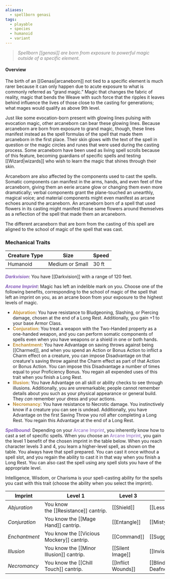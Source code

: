 ```yaml
---
aliases:
  - spellborn genasi
tags:
  - playable
  - species
  - humanoid
  - variant
---
```

> <span style="color:rgb(125, 125, 125)">*Spellborn [[genasi]] are born from exposure to powerful magic outside of a specific element.*</span>

#### Overview
The birth of an [[Genasi|arcaneborn]] not tied to a specific element is much rarer because it can only happen due to acute exposure to what is commonly referred as “grand magic.” Magic that changes the fabric of reality, magic that bends the Weave with such force that the ripples it leaves behind influence the lives of those close to the casting for generations; what mages would qualify as above 9th level.

Just like some evocation-born present with glowing lines pulsing with evocation magic, other arcaneborn can bear these glowing lines. Because arcaneborn are born from exposure to grand magic, though, these lines manifest instead as the spell formulas of the spell that made them arcaneborn in the first place. Their skin glows with the text of the spell in question or the magic circles and runes that were used during the casting process. Some arcaneborn have been used as living spell scrolls because of this feature, becoming guardians of specific spells and testing [[Wizard|wizards]] who wish to learn the magic that shines through their skin.

Arcaneborn are also affected by the components used to cast the spells. Somatic components can manifest in the arms, hands, and even feet of the arcaneborn, giving them an eerie arcane glow or changing them even more dramatically; verbal components grant the plane-touched an unearthly, magical voice; and material components might even manifest as arcane echoes around the arcaneborn. An arcaneborn born of a spell that used flowers in its casting might manifest those same flowers around themselves as a reflection of the spell that made them an arcaneborn.

The different arcaneborn that are born from the casting of this spell are aligned to the school of magic of the spell that was cast.
### Mechanical Traits

| Creature Type | Size            | Speed |
| ------------- | --------------- | ----- |
| Humanoid      | Medium or Small | 30 ft |
***<span style="color:rgb(134, 93, 187)">Darkvision</span>***: You have [[Darkvision]] with a range of 120 feet.

***<span style="color:rgb(134, 93, 187)">Arcane Imprint</span>***: Magic has left an indelible mark on you. Choose one of the following benefits, corresponding to the school of magic of the spell that left an imprint on you, as an arcane boon from your exposure to the highest levels of magic.

- **<span style="color:rgb(193, 145, 56)">Abjuration</span>**: You have resistance to Bludgeoning, Slashing, or Piercing damage, chosen at the end of a Long Rest. Additionally, you gain +1 to your base Armor Class.
- **<span style="color:rgb(193, 145, 56)">Conjuration</span>**: You treat a weapon with the Two-Handed property as a one-handed weapon, and you can perform somatic components of spells even when you have weapons or a shield in one or both hands.
- **<span style="color:rgb(193, 145, 56)">Enchantment</span>**: You have Advantage on saving throws against being [[Charmed]], and when you spend an Action or Bonus Action to inflict a Charm effect on a creature, you can impose Disadvantage on that creature's saving throw against the Charm effect as part of that Action or Bonus Action. You can impose this Disadvantage a number of times equal to your Proficiency Bonus. You regain all expended uses of this trait when you finish a Long Rest.
- **<span style="color:rgb(193, 145, 56)">Illusion</span>**: You have Advantage on all skill or ability checks to see through illusions. Additionally, you are unremarkable; people cannot remember details about you such as your physical appearance or general build. They *can* remember your dress and your actions.
- **<span style="color:rgb(193, 145, 56)">Necromancy</span>**: You have resistance to Necrotic damage. You instinctively know if a creature you can see is undead. Additionally, you have Advantage on the first Saving Throw you roll after completing a Long Rest. You regain this Advantage at the end of a Long Rest.

***<span style="color:rgb(134, 93, 187)">Spellbound</span>***: Depending on your <span style="color:rgb(134, 93, 187)">Arcane Imprint</span>, you inherently know how to cast a set of specific spells. When you choose an <span style="color:rgb(134, 93, 187)">Arcane Imprint</span>, you gain the level 1 benefit of the chosen imprint in the table below. When you reach character levels 3 and 4, you learn a higher-level spell, as shown on the table. You always have that spell prepared. You can cast it once without a spell slot, and you regain the ability to cast it in that way when you finish a Long Rest. You can also cast the spell using any spell slots you have of the appropriate level.

Intelligence, Wisdom, or Charisma is your spell-casting ability for the spells you cast with this trait (choose the ability when you select the imprint).

| Imprint       | Level 1                                   | Level 3            | Level 5                                    |
| ------------- | ----------------------------------------- | ------------------ | ------------------------------------------ |
| *Abjuration*  | You know the [[Resistance]] cantrip.      | [[Shield]]         | [[Lesser Restoration]]                     |
| *Conjuration* | You know the [[Mage Hand]] cantrip.       | [[Entangle]]       | [[Misty Step]]                             |
| *Enchantment* | You know the [[Vicious Mockery]] cantrip. | [[Command]]        | [[Suggestion]]                             |
| *Illusion*    | You know the [[Minor Illusion]] cantrip.  | [[Silent Image]]   | [[Invisibility]]                           |
| *Necromancy*  | You know the [[Chill Touch]] cantrip.     | [[Inflict Wounds]] | [[Blindness—Deafness\|Blindness/Deafness]] |
